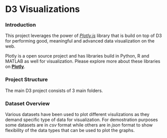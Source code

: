 # D3 Visualizations
### Introduction
This project leverages the power of *[Plotly.js](https://plot.ly)* library that is build on top of D3 for performing good, meaningful and advanced data visualization on the web.

Plotly is a open source project and has libraries build in Python, R and MATLAB as well for visualization. Please explore more about these libraries on **[Plotly](https://plot.ly)**.

### Project Structure

The main D3 project consists of 3 main folders.

### Dataset Overview

Various datasets have been used to plot different visulizations as they demand specific type of data for visualization. For demostration purposes some datasets are in _csv_ format while others are in _json_ format to show flexibility of the data types that can be used to plot the graphs.
